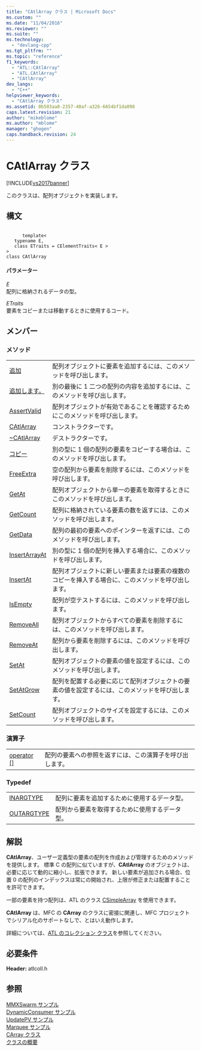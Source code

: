 ```yaml
---
title: "CAtlArray クラス | Microsoft Docs"
ms.custom: ""
ms.date: "11/04/2016"
ms.reviewer: ""
ms.suite: ""
ms.technology: 
  - "devlang-cpp"
ms.tgt_pltfrm: ""
ms.topic: "reference"
f1_keywords: 
  - "ATL::CAtlArray"
  - "ATL.CAtlArray"
  - "CAtlArray"
dev_langs: 
  - "C++"
helpviewer_keywords: 
  - "CAtlArray クラス"
ms.assetid: 0b503aa8-2357-40af-a326-6654bf1da098
caps.latest.revision: 21
author: "mikeblome"
ms.author: "mblome"
manager: "ghogen"
caps.handback.revision: 24
---
```

# CAtlArray クラス
[!INCLUDE[vs2017banner](../../assembler/inline/includes/vs2017banner.md)]

このクラスは、配列オブジェクトを実装します。  
  
## 構文  
  
```  
  
      template<   
   typename E,  
   class ETraits = CElementTraits< E >   
>  
class CAtlArray  
```  
  
#### パラメーター  
 *E*  
 配列に格納されるデータの型。  
  
 *ETraits*  
 要素をコピーまたは移動するときに使用するコード。  
  
## メンバー  
  
### メソッド  
  
|||  
|-|-|  
|[追加](../Topic/CAtlArray::Add.md)|配列オブジェクトに要素を追加するには、このメソッドを呼び出します。|  
|[追加します。](../Topic/CAtlArray::Append.md)|別の最後に 1 二つの配列の内容を追加するには、このメソッドを呼び出します。|  
|[AssertValid](../Topic/CAtlArray::AssertValid.md)|配列オブジェクトが有効であることを確認するためにこのメソッドを呼び出します。|  
|[CAtlArray](../Topic/CAtlArray::CAtlArray.md)|コンストラクターです。|  
|[~CAtlArray](../Topic/CAtlArray::~CAtlArray.md)|デストラクターです。|  
|[コピー](../Topic/CAtlArray::Copy.md)|別の型に 1 個の配列の要素をコピーする場合は、このメソッドを呼び出します。|  
|[FreeExtra](../Topic/CAtlArray::FreeExtra.md)|空の配列から要素を削除するには、このメソッドを呼び出します。|  
|[GetAt](../Topic/CAtlArray::GetAt.md)|配列オブジェクトから単一の要素を取得するときにこのメソッドを呼び出します。|  
|[GetCount](../Topic/CAtlArray::GetCount.md)|配列に格納されている要素の数を返すには、このメソッドを呼び出します。|  
|[GetData](../Topic/CAtlArray::GetData.md)|配列の最初の要素へのポインターを返すには、このメソッドを呼び出します。|  
|[InsertArrayAt](../Topic/CAtlArray::InsertArrayAt.md)|別の型に 1 個の配列を挿入する場合に、このメソッドを呼び出します。|  
|[InsertAt](../Topic/CAtlArray::InsertAt.md)|配列オブジェクトに新しい要素または要素の複数のコピーを挿入する場合に、このメソッドを呼び出します。|  
|[IsEmpty](../Topic/CAtlArray::IsEmpty.md)|配列が空テストするには、このメソッドを呼び出します。|  
|[RemoveAll](../Topic/CAtlArray::RemoveAll.md)|配列オブジェクトからすべての要素を削除するには、このメソッドを呼び出します。|  
|[RemoveAt](../Topic/CAtlArray::RemoveAt.md)|配列から要素を削除するには、このメソッドを呼び出します。|  
|[SetAt](../Topic/CAtlArray::SetAt.md)|配列オブジェクトの要素の値を設定するには、このメソッドを呼び出します。|  
|[SetAtGrow](../Topic/CAtlArray::SetAtGrow.md)|配列を配置する必要に応じて配列オブジェクトの要素の値を設定するには、このメソッドを呼び出します。|  
|[SetCount](../Topic/CAtlArray::SetCount.md)|配列オブジェクトのサイズを設定するには、このメソッドを呼び出します。|  
  
### 演算子  
  
|||  
|-|-|  
|[operator &#91;&#93;](../Topic/CAtlArray::operator.md)|配列の要素への参照を返すには、この演算子を呼び出します。|  
  
### Typedef  
  
|||  
|-|-|  
|[INARGTYPE](../Topic/CAtlArray::INARGTYPE.md)|配列に要素を追加するために使用するデータ型。|  
|[OUTARGTYPE](../Topic/CAtlArray::OUTARGTYPE.md)|配列から要素を取得するために使用するデータ型。|  
  
## 解説  
 **CAtlArray**、ユーザー定義型の要素の配列を作成および管理するためのメソッドを提供します。  標準 C の配列に似ていますが、**CAtlArray** のオブジェクトは、必要に応じて動的に縮小し、拡張できます。  新しい要素が追加される場合、位置 0 の配列のインデックスは常にの開始され、上限が修正または配置することを許可できます。  
  
 一部の要素を持つ配列は、ATL のクラス [CSimpleArray](../../atl/reference/csimplearray-class.md) を使用できます。  
  
 **CAtlArray** は、MFC の **CArray** のクラスに密接に関連し、MFC プロジェクトでシリアル化のサポートなしで、とはいえ動作します。  
  
 詳細については、[ATL のコレクション クラス](../../atl/atl-collection-classes.md)を参照してください。  
  
## 必要条件  
 **Header:** atlcoll.h  
  
## 参照  
 [MMXSwarm サンプル](../../top/visual-cpp-samples.md)   
 [DynamicConsumer サンプル](../../top/visual-cpp-samples.md)   
 [UpdatePV サンプル](../../top/visual-cpp-samples.md)   
 [Marquee サンプル](../../top/visual-cpp-samples.md)   
 [CArray クラス](../../mfc/reference/carray-class.md)   
 [クラスの概要](../../atl/atl-class-overview.md)